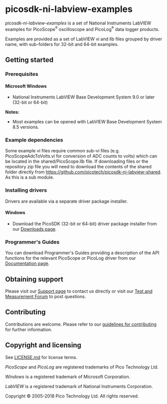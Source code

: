 # picosdk-ni-labview-examples

*picosdk-ni-labview-examples* is a set of National Instruments LabVIEW examples for PicoScope<sup>®</sup> oscilloscope and PicoLog<sup>®</sup> data logger products.

Examples are provided as a set of LabVIEW vi and llb files grouped by driver name, with sub-folders for 32-bit and 64-bit examples.

## Getting started

### Prerequisites

#### Microsoft Windows

* National Instruments LabVIEW Base Development System 9.0 or later (32-bit or 64-bit)

**Notes:** 

* Most examples can be opened with LabVIEW Base Development System 8.5 versions.

### Example dependencies

Some example vi files require common sub-vi files (e.g. PicoScopeAdcToVolts.vi for conversion of ADC counts to volts) which can be located in the shared/PicoScope.llb file.
If downloading files or the repository zip file you will need to download the contents of the shared folder directly from https://github.com/picotech/picosdk-ni-labview-shared. As this is a sub module.

### Installing drivers

Drivers are available via a separate driver package installer.

#### Windows

* Download the PicoSDK (32-bit or 64-bit) driver package installer from our [Downloads page](https://www.picotech.com/downloads).

### Programmer's Guides

You can download Programmer's Guides providing a description of the API functions for the relevant PicoScope or PicoLog driver from our [Documentation page](https://www.picotech.com/library/documentation).

## Obtaining support

Please visit our [Support page](https://www.picotech.com/tech-support) to contact us directly or visit our [Test and Measurement Forum](https://www.picotech.com/support/forum20.html) to post questions.

## Contributing

Contributions are welcome. Please refer to our [guidelines for contributing](.github/CONTRIBUTING.md) for further information.

## Copyright and licensing 

See [LICENSE.md](LICENSE.md) for license terms.

*PicoScope* and *PicoLog* are registered trademarks of Pico Technology Ltd. 

*Windows* is a registered trademark of Microsoft Corporation.

*LabVIEW* is a registered trademark of National Instruments Corporation.

Copyright © 2005-2018 Pico Technology Ltd. All rights reserved.

